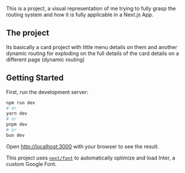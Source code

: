 This is a project, a visual representation of me trying to fully grasp the routing system and how it is fully applicable in a Next.js App.

## The project

Its basically a card project with little menu details on them and another dynamic routing for exploding on the full details of the card details on a different page (dynamic routing)

## Getting Started

First, run the development server:

```bash
npm run dev
# or
yarn dev
# or
pnpm dev
# or
bun dev
```

Open [http://localhost:3000](http://localhost:3000) with your browser to see the result.


This project uses [`next/font`](https://nextjs.org/docs/basic-features/font-optimization) to automatically optimize and load Inter, a custom Google Font.
